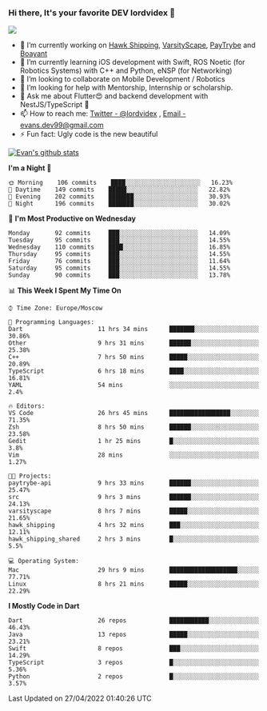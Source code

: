 ### Hi there, It's your favorite DEV lordvidex 👋
<img src="https://komarev.com/ghpvc/?username=lordvidex&label=Views&color=blue&style=plastic" />
<!--
**lordvidex/lordvidex** is a ✨ _special_ ✨ repository because its `README.md` (this file) appears on your GitHub profile.
Here are some ideas to get you started:
-->

- 🔭 I’m currently working on [Hawk Shipping](https://hawkshipping.com), [VarsityScape](https://varsityscape.com), [PayTrybe](https://www.paytrybe.com) and [Boayant](https://www.github.com/boayant-dev)
- 🌱 I’m currently learning iOS development with Swift, ROS Noetic (for Robotics Systems) with C++ and Python, eNSP (for Networking)
- 👯 I’m looking to collaborate on Mobile Development / Robotics
- 🤔 I’m looking for help with Mentorship, Internship or scholarship.
- 💬 Ask me about Flutter😍 and backend development with NestJS/TypeScript 🔮
- 📫 How to reach me: [Twitter - @lordvidex](https://twitter.com/lordvidex) , [Email - evans.dev99@gmail.com](mailto:evans.dev99@gmail.com?body=Hello%20Evans,)
- ⚡ Fun fact: Ugly code is the new beautiful 

<div>
<!-- <a href="https://github.com/lordvidex">
  <img src="https://github-readme-stats.vercel.app/api/top-langs/?username=lordvidex&theme=light" />
</a>    -->
<!-- [![Top Langs](https://github-readme-stats.vercel.app/api/top-langs/?username=lordvidex)](https://github.com/lordvidex/)  -->

<a href="https://github.com/lordvidex">
 <img src="https://github-readme-stats.vercel.app/api?username=lordvidex&show_icons=true&theme=light&line_height=27" alt="Evan's github stats"/>
</a>
</div>


<!--
  <a href="https://github.com/iampawan/FlutterExampleApps">
    <img align="center" src="https://github-readme-stats.vercel.app/api/pin/?username=iampawan&repo=FlutterExampleApps&theme=light" />

  </a>
  <a href="https://github.com/iampawan/VelocityX">
   <img align="center" src="https://github-readme-stats.vercel.app/api/pin/?username=iampawan&repo=VelocityX&theme=light" />
  </a>
-->
<!--START_SECTION:waka-->
**I'm a Night 🦉** 

```text
🌞 Morning    106 commits    ████░░░░░░░░░░░░░░░░░░░░░   16.23% 
🌆 Daytime    149 commits    █████░░░░░░░░░░░░░░░░░░░░   22.82% 
🌃 Evening    202 commits    ███████░░░░░░░░░░░░░░░░░░   30.93% 
🌙 Night      196 commits    ███████░░░░░░░░░░░░░░░░░░   30.02%

```
📅 **I'm Most Productive on Wednesday** 

```text
Monday       92 commits     ███░░░░░░░░░░░░░░░░░░░░░░   14.09% 
Tuesday      95 commits     ███░░░░░░░░░░░░░░░░░░░░░░   14.55% 
Wednesday    110 commits    ████░░░░░░░░░░░░░░░░░░░░░   16.85% 
Thursday     95 commits     ███░░░░░░░░░░░░░░░░░░░░░░   14.55% 
Friday       76 commits     ███░░░░░░░░░░░░░░░░░░░░░░   11.64% 
Saturday     95 commits     ███░░░░░░░░░░░░░░░░░░░░░░   14.55% 
Sunday       90 commits     ███░░░░░░░░░░░░░░░░░░░░░░   13.78%

```


📊 **This Week I Spent My Time On** 

```text
⌚︎ Time Zone: Europe/Moscow

💬 Programming Languages: 
Dart                     11 hrs 34 mins      ███████░░░░░░░░░░░░░░░░░░   30.86% 
Other                    9 hrs 31 mins       ██████░░░░░░░░░░░░░░░░░░░   25.38% 
C++                      7 hrs 50 mins       █████░░░░░░░░░░░░░░░░░░░░   20.89% 
TypeScript               6 hrs 18 mins       ████░░░░░░░░░░░░░░░░░░░░░   16.81% 
YAML                     54 mins             ░░░░░░░░░░░░░░░░░░░░░░░░░   2.4%

🔥 Editors: 
VS Code                  26 hrs 45 mins      █████████████████░░░░░░░░   71.35% 
Zsh                      8 hrs 50 mins       ██████░░░░░░░░░░░░░░░░░░░   23.58% 
Gedit                    1 hr 25 mins        █░░░░░░░░░░░░░░░░░░░░░░░░   3.8% 
Vim                      28 mins             ░░░░░░░░░░░░░░░░░░░░░░░░░   1.27%

🐱‍💻 Projects: 
paytrybe-api             9 hrs 33 mins       ██████░░░░░░░░░░░░░░░░░░░   25.47% 
src                      9 hrs 3 mins        ██████░░░░░░░░░░░░░░░░░░░   24.13% 
varsityscape             8 hrs 7 mins        █████░░░░░░░░░░░░░░░░░░░░   21.65% 
hawk_shipping            4 hrs 32 mins       ███░░░░░░░░░░░░░░░░░░░░░░   12.11% 
hawk_shipping_shared     2 hrs 3 mins        █░░░░░░░░░░░░░░░░░░░░░░░░   5.5%

💻 Operating System: 
Mac                      29 hrs 9 mins       ███████████████████░░░░░░   77.71% 
Linux                    8 hrs 21 mins       █████░░░░░░░░░░░░░░░░░░░░   22.29%

```

**I Mostly Code in Dart** 

```text
Dart                     26 repos            ███████████░░░░░░░░░░░░░░   46.43% 
Java                     13 repos            █████░░░░░░░░░░░░░░░░░░░░   23.21% 
Swift                    8 repos             ███░░░░░░░░░░░░░░░░░░░░░░   14.29% 
TypeScript               3 repos             █░░░░░░░░░░░░░░░░░░░░░░░░   5.36% 
Python                   2 repos             █░░░░░░░░░░░░░░░░░░░░░░░░   3.57%

```



 Last Updated on 27/04/2022 01:40:26 UTC
<!--END_SECTION:waka-->
